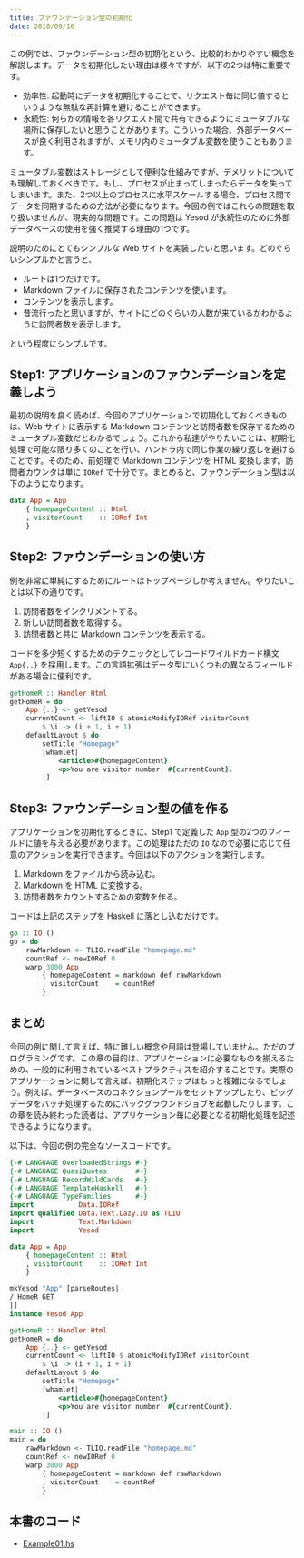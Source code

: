 ```yaml
---
title: ファウンデーション型の初期化
date: 2018/09/16
---
```


この例では、ファウンデーション型の初期化という、比較的わかりやすい概念を解説します。データを初期化したい理由は様々ですが、以下の2つは特に重要です。

- 効率性: 起動時にデータを初期化することで、リクエスト毎に同じ値するというような無駄な再計算を避けることができます。
- 永続性: 何らかの情報を各リクエスト間で共有できるようにミュータブルな場所に保存したいと思うことがあります。こういった場合、外部データベースが良く利用されますが、メモリ内のミュータブル変数を使うこともあります。

<div class="yesod-book-notice">
ミュータブル変数はストレージとして便利な仕組みですが、デメリットについても理解しておくべきです。もし、プロセスが止まってしまったらデータを失ってしまいます。また、2つ以上のプロセスに水平スケールする場合、プロセス間でデータを同期するための方法が必要になります。今回の例ではこれらの問題を取り扱いませんが、現実的な問題です。この問題は Yesod が永続性のために外部データベースの使用を強く推奨する理由の1つです。
</div>

説明のためにとてもシンプルな Web サイトを実装したいと思います。どのぐらいシンプルかと言うと、

- ルートは1つだけです。
- Markdown ファイルに保存されたコンテンツを使います。
- コンテンツを表示します。
- 昔流行ったと思いますが、サイトにどのぐらいの人数が来ているかわかるように訪問者数を表示します。

という程度にシンプルです。

## Step1: アプリケーションのファウンデーションを定義しよう

最初の説明を良く読めば、今回のアプリケーションで初期化しておくべきものは、Web サイトに表示する Markdown コンテンツと訪問者数を保存するためのミュータブル変数だとわかるでしょう。これから私達がやりたいことは、初期化処理で可能な限り多くのことを行い、ハンドラ内で同じ作業の繰り返しを避けることです。そのため、前処理で Markdown コンテンツを HTML 変換します。訪問者カウンタは単に `IORef` で十分です。まとめると、ファウンデーション型は以下のようになります。

```haskell
data App = App
    { homepageContent :: Html
    , visitorCount    :: IORef Int
    }
```

## Step2: ファウンデーションの使い方

例を非常に単純にするためにルートはトップページしか考えません。やりたいことは以下の通りです。

1. 訪問者数をインクリメントする。
1. 新しい訪問者数を取得する。
1. 訪問者数と共に Markdown コンテンツを表示する。

コードを多少短くするためのテクニックとしてレコードワイルドカード構文 `App{..}` を採用します。この言語拡張はデータ型にいくつもの異なるフィールドがある場合に便利です。

```haskell
getHomeR :: Handler Html
getHomeR = do
    App {..} <- getYesod
    currentCount <- liftIO $ atomicModifyIORef visitorCount
        $ \i -> (i + 1, i + 1)
    defaultLayout $ do
        setTitle "Homepage"
        [whamlet|
            <article>#{homepageContent}
            <p>You are visitor number: #{currentCount}.
        |]
```

## Step3: ファウンデーション型の値を作る

アプリケーションを初期化するときに、Step1 で定義した `App` 型の2つのフィールドに値を与える必要があります。この処理はただの `IO` なので必要に応じて任意のアクションを実行できます。今回は以下のアクションを実行します。

1. Markdown をファイルから読み込む。
1. Markdown を HTML に変換する。
1. 訪問者数をカウントするための変数を作る。

コードは上記のステップを Haskell に落とし込むだけです。

```haskell
go :: IO ()
go = do
    rawMarkdown <- TLIO.readFile "homepage.md"
    countRef <- newIORef 0
    warp 3000 App
        { homepageContent = markdown def rawMarkdown
        , visitorCount    = countRef
        }
```

## まとめ

今回の例に関して言えば、特に難しい概念や用語は登場していません。ただのプログラミングです。この章の目的は、アプリケーションに必要なものを揃えるための、一般的に利用されているベストプラクティスを紹介することです。実際のアプリケーションに関して言えば、初期化ステップはもっと複雑になるでしょう。例えば、データベースのコネクションプールをセットアップしたり、ビッグデータをバッチ処理するためにバックグラウンドジョブを起動したりします。この章を読み終わった読者は、アプリケーション毎に必要となる初期化処理を記述できるようになります。

以下は、今回の例の完全なソースコードです。

```haskell
{-# LANGUAGE OverloadedStrings #-}
{-# LANGUAGE QuasiQuotes       #-}
{-# LANGUAGE RecordWildCards   #-}
{-# LANGUAGE TemplateHaskell   #-}
{-# LANGUAGE TypeFamilies      #-}
import           Data.IORef
import qualified Data.Text.Lazy.IO as TLIO
import           Text.Markdown
import           Yesod

data App = App
    { homepageContent :: Html
    , visitorCount    :: IORef Int
    }

mkYesod "App" [parseRoutes|
/ HomeR GET
|]
instance Yesod App

getHomeR :: Handler Html
getHomeR = do
    App {..} <- getYesod
    currentCount <- liftIO $ atomicModifyIORef visitorCount
        $ \i -> (i + 1, i + 1)
    defaultLayout $ do
        setTitle "Homepage"
        [whamlet|
            <article>#{homepageContent}
            <p>You are visitor number: #{currentCount}.
        |]

main :: IO ()
main = do
    rawMarkdown <- TLIO.readFile "homepage.md"
    countRef <- newIORef 0
    warp 3000 App
        { homepageContent = markdown def rawMarkdown
        , visitorCount    = countRef
        }
```

## 本書のコード

- [Example01.hs](https://github.com/e-bigmoon/haskell-blog/tree/master/sample-code/yesod/examples/ex01/Example01.hs)